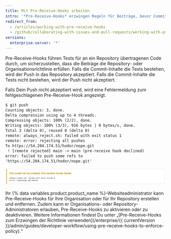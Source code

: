 ```yaml
---
title: Mit Pre-Receive-Hooks arbeiten
intro: '*Pre-Receive-Hooks* erzwingen Regeln für Beiträge, bevor Commits per Push-Vorgang an ein Repository übertragen werden können.'
redirect_from:
  - /articles/working-with-pre-receive-hooks
  - /github/collaborating-with-issues-and-pull-requests/working-with-pre-receive-hooks
versions:
  enterprise-server: '*'
---
```

Pre-Receive-Hooks führen Tests für an ein Repository übertragenen Code durch, um sicherzustellen, dass die Beiträge die Repository- oder Organisationsrichtlinie erfüllen. Falls die Commit-Inhalte die Tests bestehen, wird der Push in das Repository akzeptiert. Falls die Commit-Inhalte die Tests nicht bestehen, wird der Push nicht akzeptiert.

Falls Dein Push nicht akzeptiert wird, wird eine Fehlermeldung zum fehlgeschlagenen Pre-Receive-Hook angezeigt.

```shell
$ git push
Counting objects: 3, done.
Delta compression using up to 4 threads.
Compressing objects: 100% (2/2), done.
Writing objects: 100% (3/3), 916 bytes | 0 bytes/s, done.
Total 3 (delta 0), reused 0 (delta 0)
remote: always_reject.sh: failed with exit status 1
remote: error: rejecting all pushes
To https://54.204.174.51/hodor/nope.git
 ! [remote rejected] main -> main (pre-receive hook declined)
error: failed to push some refs to 'https://54.204.174.51/hodor/nope.git'
```

![Fehlermeldung für fehlgeschlagenen Pre-Receive-Hook](/assets/images/help/pull_requests/pre-receive-hook-failed-error.png)

Ihr {% data variables.product.product_name %}-Websiteadministrator kann Pre-Receive-Hooks für Ihre Organisation oder für Ihr Repository erstellen und entfernen. Zudem kann er Organisations- oder Repository-Administratoren erlauben, Pre-Receive-Hooks zu aktivieren oder zu deaktivieren. Weitere Informationen findest Du unter „[Pre-Receive-Hooks zum Erzwingen der Richtlinie verwenden](/enterprise/{{ currentVersion }}/admin/guides/developer-workflow/using-pre-receive-hooks-to-enforce-policy).“
